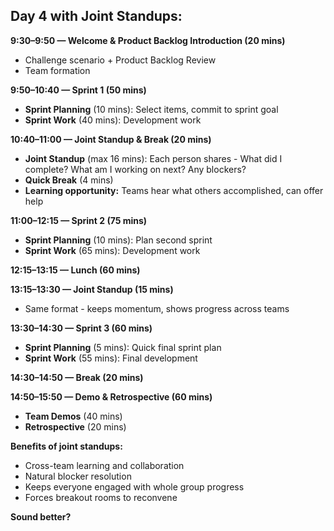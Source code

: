 ## Day 4 with Joint Standups:

**9:30–9:50 — Welcome & Product Backlog Introduction (20 mins)**
- Challenge scenario + Product Backlog Review
- Team formation

**9:50–10:40 — Sprint 1 (50 mins)**
- **Sprint Planning** (10 mins): Select items, commit to sprint goal
- **Sprint Work** (40 mins): Development work

**10:40–11:00 — Joint Standup & Break (20 mins)**
- **Joint Standup** (max 16 mins): Each person shares - What did I complete? What am I working on next? Any blockers?
- **Quick Break** (4 mins)
- **Learning opportunity:** Teams hear what others accomplished, can offer help

**11:00–12:15 — Sprint 2 (75 mins)**
- **Sprint Planning** (10 mins): Plan second sprint
- **Sprint Work** (65 mins): Development work

**12:15–13:15 — Lunch (60 mins)**

**13:15–13:30 — Joint Standup (15 mins)**
- Same format - keeps momentum, shows progress across teams

**13:30–14:30 — Sprint 3 (60 mins)**
- **Sprint Planning** (5 mins): Quick final sprint plan
- **Sprint Work** (55 mins): Final development

**14:30–14:50 — Break (20 mins)**

**14:50–15:50 — Demo & Retrospective (60 mins)**
- **Team Demos** (40 mins)
- **Retrospective** (20 mins)

**Benefits of joint standups:**
- Cross-team learning and collaboration
- Natural blocker resolution
- Keeps everyone engaged with whole group progress
- Forces breakout rooms to reconvene

**Sound better?**
